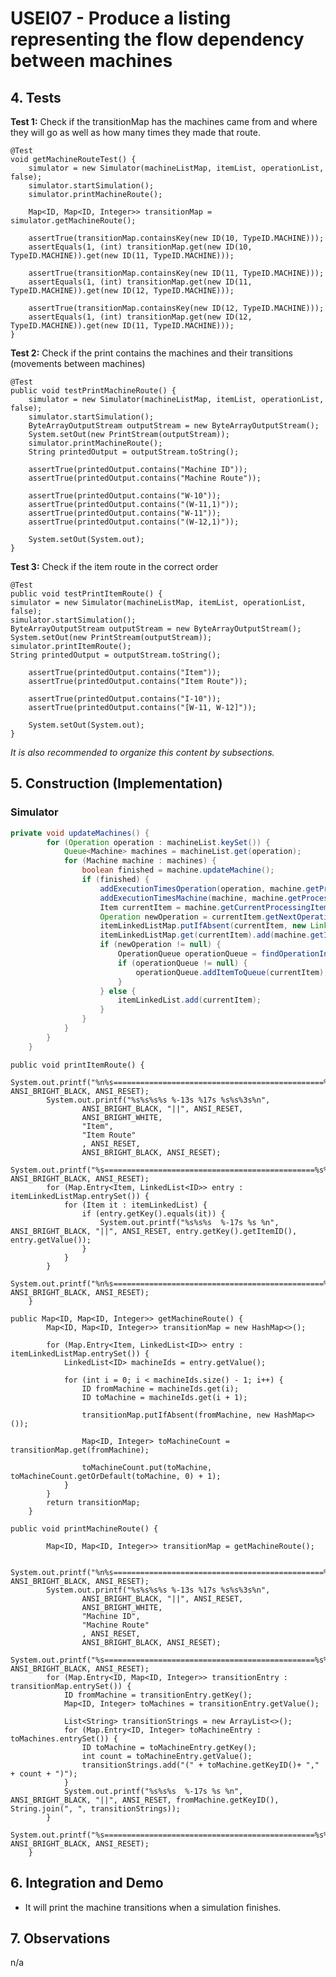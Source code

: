 # USEI07 - Produce a listing representing the flow dependency between machines

## 4. Tests 

**Test 1:** Check if the transitionMap has the machines came from and where they will go as well as how many times they made that route.

	@Test
    void getMachineRouteTest() {
        simulator = new Simulator(machineListMap, itemList, operationList, false);
        simulator.startSimulation();
        simulator.printMachineRoute();

        Map<ID, Map<ID, Integer>> transitionMap = simulator.getMachineRoute();

        assertTrue(transitionMap.containsKey(new ID(10, TypeID.MACHINE)));
        assertEquals(1, (int) transitionMap.get(new ID(10, TypeID.MACHINE)).get(new ID(11, TypeID.MACHINE)));

        assertTrue(transitionMap.containsKey(new ID(11, TypeID.MACHINE)));
        assertEquals(1, (int) transitionMap.get(new ID(11, TypeID.MACHINE)).get(new ID(12, TypeID.MACHINE)));

        assertTrue(transitionMap.containsKey(new ID(12, TypeID.MACHINE)));
        assertEquals(1, (int) transitionMap.get(new ID(12, TypeID.MACHINE)).get(new ID(11, TypeID.MACHINE)));
    }
	

**Test 2:** Check if the print contains the machines and their transitions (movements between machines)

	@Test
    public void testPrintMachineRoute() {
        simulator = new Simulator(machineListMap, itemList, operationList, false);
        simulator.startSimulation();
        ByteArrayOutputStream outputStream = new ByteArrayOutputStream();
        System.setOut(new PrintStream(outputStream));
        simulator.printMachineRoute();
        String printedOutput = outputStream.toString();

        assertTrue(printedOutput.contains("Machine ID"));
        assertTrue(printedOutput.contains("Machine Route"));

        assertTrue(printedOutput.contains("W-10"));
        assertTrue(printedOutput.contains("(W-11,1)"));
        assertTrue(printedOutput.contains("W-11"));
        assertTrue(printedOutput.contains("(W-12,1)"));

        System.setOut(System.out);
    }

**Test 3:** Check if the item route in the correct order

    @Test
    public void testPrintItemRoute() {
    simulator = new Simulator(machineListMap, itemList, operationList, false);
    simulator.startSimulation();
    ByteArrayOutputStream outputStream = new ByteArrayOutputStream();
    System.setOut(new PrintStream(outputStream));
    simulator.printItemRoute();
    String printedOutput = outputStream.toString();

        assertTrue(printedOutput.contains("Item"));
        assertTrue(printedOutput.contains("Item Route"));

        assertTrue(printedOutput.contains("I-10"));
        assertTrue(printedOutput.contains("[W-11, W-12]"));

        System.setOut(System.out);
    }

_It is also recommended to organize this content by subsections._ 


## 5. Construction (Implementation)

### Simulator

```java
private void updateMachines() {
        for (Operation operation : machineList.keySet()) {
            Queue<Machine> machines = machineList.get(operation);
            for (Machine machine : machines) {
                boolean finished = machine.updateMachine();
                if (finished) {
                    addExecutionTimesOperation(operation, machine.getProcessingSpeed());
                    addExecutionTimesMachine(machine, machine.getProcessingSpeed());
                    Item currentItem = machine.getCurrentProcessingItem();
                    Operation newOperation = currentItem.getNextOperation();
                    itemLinkedListMap.putIfAbsent(currentItem, new LinkedList<>());
                    itemLinkedListMap.get(currentItem).add(machine.getId_machine());
                    if (newOperation != null) {
                        OperationQueue operationQueue = findOperationInQueue(newOperation);
                        if (operationQueue != null) {
                            operationQueue.addItemToQueue(currentItem);
                        }
                    } else {
                        itemLinkedList.add(currentItem);
                    }
                }
            }
        }
    }
```

```
public void printItemRoute() {
        System.out.printf("%n%s===============================================%s%n", ANSI_BRIGHT_BLACK, ANSI_RESET);
        System.out.printf("%s%s%s%s %-13s %17s %s%s%3s%n",
                ANSI_BRIGHT_BLACK, "||", ANSI_RESET,
                ANSI_BRIGHT_WHITE,
                "Item",
                "Item Route"
                , ANSI_RESET,
                ANSI_BRIGHT_BLACK, ANSI_RESET);
        System.out.printf("%s===============================================%s%n", ANSI_BRIGHT_BLACK, ANSI_RESET);
        for (Map.Entry<Item, LinkedList<ID>> entry : itemLinkedListMap.entrySet()) {
            for (Item it : itemLinkedList) {
                if (entry.getKey().equals(it)) {
                    System.out.printf("%s%s%s  %-17s %s %n", ANSI_BRIGHT_BLACK, "||", ANSI_RESET, entry.getKey().getItemID(), entry.getValue());
                }
            }
        }
        System.out.printf("%n%s===============================================%s%n", ANSI_BRIGHT_BLACK, ANSI_RESET);
    }
```

```
public Map<ID, Map<ID, Integer>> getMachineRoute() {
        Map<ID, Map<ID, Integer>> transitionMap = new HashMap<>();

        for (Map.Entry<Item, LinkedList<ID>> entry : itemLinkedListMap.entrySet()) {
            LinkedList<ID> machineIds = entry.getValue();

            for (int i = 0; i < machineIds.size() - 1; i++) {
                ID fromMachine = machineIds.get(i);
                ID toMachine = machineIds.get(i + 1);

                transitionMap.putIfAbsent(fromMachine, new HashMap<>());

                Map<ID, Integer> toMachineCount = transitionMap.get(fromMachine);

                toMachineCount.put(toMachine, toMachineCount.getOrDefault(toMachine, 0) + 1);
            }
        }
        return transitionMap;
    }
```

```
public void printMachineRoute() {

        Map<ID, Map<ID, Integer>> transitionMap = getMachineRoute();

        System.out.printf("%n%s===============================================%s%n", ANSI_BRIGHT_BLACK, ANSI_RESET);
        System.out.printf("%s%s%s%s %-13s %17s %s%s%3s%n",
                ANSI_BRIGHT_BLACK, "||", ANSI_RESET,
                ANSI_BRIGHT_WHITE,
                "Machine ID",
                "Machine Route"
                , ANSI_RESET,
                ANSI_BRIGHT_BLACK, ANSI_RESET);
        System.out.printf("%s===============================================%s%n", ANSI_BRIGHT_BLACK, ANSI_RESET);
        for (Map.Entry<ID, Map<ID, Integer>> transitionEntry : transitionMap.entrySet()) {
            ID fromMachine = transitionEntry.getKey();
            Map<ID, Integer> toMachines = transitionEntry.getValue();

            List<String> transitionStrings = new ArrayList<>();
            for (Map.Entry<ID, Integer> toMachineEntry : toMachines.entrySet()) {
                ID toMachine = toMachineEntry.getKey();
                int count = toMachineEntry.getValue();
                transitionStrings.add("(" + toMachine.getKeyID()+ "," + count + ")");
            }
            System.out.printf("%s%s%s  %-17s %s %n", ANSI_BRIGHT_BLACK, "||", ANSI_RESET, fromMachine.getKeyID(), String.join(", ", transitionStrings));
        }
        System.out.printf("%s===============================================%s%n", ANSI_BRIGHT_BLACK, ANSI_RESET);
    }
```

## 6. Integration and Demo 

* It will print the machine transitions when a simulation finishes.


## 7. Observations

n/a
